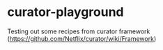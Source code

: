 curator-playground
==================

Testing out some recipes from curator framework (https://github.com/Netflix/curator/wiki/Framework)
